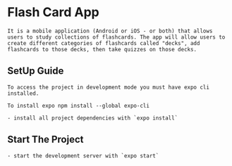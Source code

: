 # Flash Card App
    It is a mobile application (Android or iOS - or both) that allows users to study collections of flashcards. The app will allow users to create different categories of flashcards called "decks", add flashcards to those decks, then take quizzes on those decks.


## SetUp Guide

    To access the project in development mode you must have expo cli installed.

    To install expo npm install --global expo-cli

    - install all project dependencies with `expo install`

## Start The Project

    - start the development server with `expo start`